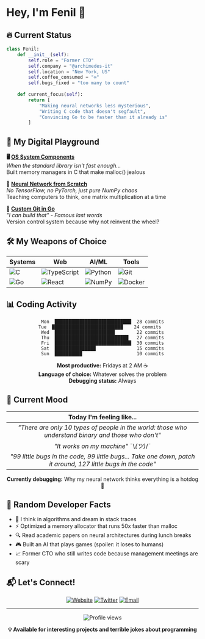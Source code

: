 # Hey, I'm Fenil 👋

## 🔥 Current Status
```python
class Fenil:
    def __init__(self):
        self.role = "Former CTO"
        self.company = "@archimedes-it"
        self.location = "New York, US"
        self.coffee_consumed = "∞"
        self.bugs_fixed = "too many to count"
        
    def current_focus(self):
        return [
            "Making neural networks less mysterious",
            "Writing C code that doesn't segfault",
            "Convincing Go to be faster than it already is"
        ]
```

## 🚀 My Digital Playground

**🖥️ [OS System Components](https://github.com/fenilsonani/os-system)**  
*When the standard library isn't fast enough...*  
Built memory managers in C that make malloc() jealous

**🧠 [Neural Network from Scratch](https://github.com/fenilsonani/neural-network-from-scratch)**  
*No TensorFlow, no PyTorch, just pure NumPy chaos*  
Teaching computers to think, one matrix multiplication at a time

**🔧 [Custom Git in Go](https://github.com/fenilsonani/vcs)**  
*"I can build that" - Famous last words*  
Version control system because why not reinvent the wheel?

## 🛠️ My Weapons of Choice

<div align="center">

| **Systems** | **Web** | **AI/ML** | **Tools** |
|-------------|---------|-----------|-----------|
| ![C](https://img.shields.io/badge/C-00599C?style=for-the-badge&logo=c&logoColor=white) | ![TypeScript](https://img.shields.io/badge/TypeScript-007ACC?style=for-the-badge&logo=typescript&logoColor=white) | ![Python](https://img.shields.io/badge/Python-FFD43B?style=for-the-badge&logo=python&logoColor=blue) | ![Git](https://img.shields.io/badge/Git-F05032?style=for-the-badge&logo=git&logoColor=white) |
| ![Go](https://img.shields.io/badge/Go-00ADD8?style=for-the-badge&logo=go&logoColor=white) | ![React](https://img.shields.io/badge/React-20232A?style=for-the-badge&logo=react&logoColor=61DAFB) | ![NumPy](https://img.shields.io/badge/NumPy-013243?style=for-the-badge&logo=numpy&logoColor=white) | ![Docker](https://img.shields.io/badge/Docker-2CA5E0?style=for-the-badge&logo=docker&logoColor=white) |

</div>

## 📊 Coding Activity

<div align="center">
  
```text
Mon  ████████████████████████████  28 commits
Tue  ██████████████████████████    24 commits  
Wed  ██████████████████████        22 commits
Thu  ███████████████████████████   27 commits
Fri  ████████████████████████████  30 commits
Sat  ███████████████               15 commits
Sun  ██████████                    10 commits
```

**Most productive:** Fridays at 2 AM ☕  
**Language of choice:** Whatever solves the problem  
**Debugging status:** Always  

</div>

## 💭 Current Mood

<div align="center">

| **Today I'm feeling like...** |
|:------------------------------:|
| *"There are only 10 types of people in the world: those who understand binary and those who don't"* |
| *"It works on my machine"* ¯\\_(ツ)_/¯ |
| *"99 little bugs in the code, 99 little bugs... Take one down, patch it around, 127 little bugs in the code"* |

**Currently debugging:** Why my neural network thinks everything is a hotdog 🌭

</div>

## 🎯 Random Developer Facts

- 🧠 I think in algorithms and dream in stack traces
- ⚡ Optimized a memory allocator that runs 50x faster than malloc
- 🔍 Read academic papers on neural architectures during lunch breaks
- 🎮 Built an AI that plays games (spoiler: it loses to humans)
- 📈 Former CTO who still writes code because management meetings are scary

## 📬 Let's Connect!

<div align="center">

[![Website](https://img.shields.io/badge/🌐_Website-000000?style=for-the-badge&logo=About.me&logoColor=white)](https://fenilsonani.com/)
[![Twitter](https://img.shields.io/badge/Twitter-1DA1F2?style=for-the-badge&logo=twitter&logoColor=white)](https://twitter.com/fenilsonani)
[![Email](https://img.shields.io/badge/Email-D14836?style=for-the-badge&logo=gmail&logoColor=white)](mailto:fenilsonani00@gmail.com)

</div>

---

<div align="center">
  <img src="https://komarev.com/ghpvc/?username=fenilsonani&color=blueviolet&style=flat-square&label=Profile+Views" alt="Profile views" />
  
  **💡 Available for interesting projects and terrible jokes about programming**
</div>
